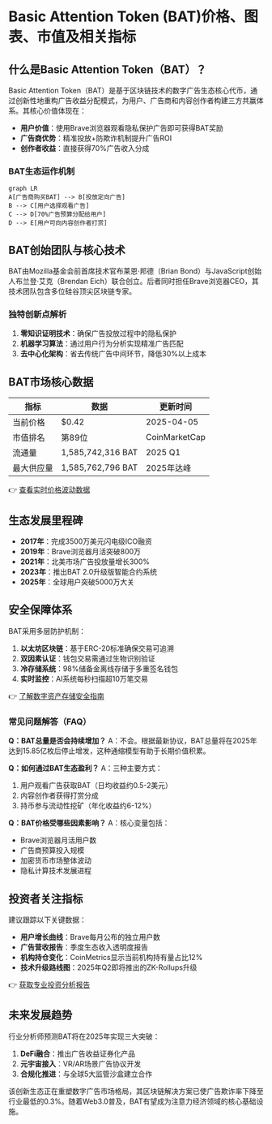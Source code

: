 # Basic Attention Token (BAT)价格、图表、市值及相关指标

## 什么是Basic Attention Token（BAT）？
Basic Attention Token（BAT）是基于区块链技术的数字广告生态核心代币，通过创新性地重构广告收益分配模式，为用户、广告商和内容创作者构建三方共赢体系。其核心价值体现在：
- **用户价值**：使用Brave浏览器观看隐私保护广告即可获得BAT奖励
- **广告商优势**：精准投放+防欺诈机制提升广告ROI
- **创作者收益**：直接获得70%广告收入分成

### BAT生态运作机制
```mermaid
graph LR
A[广告商购买BAT] --> B[投放定向广告]
B --> C[用户选择观看广告]
C --> D[70%广告预算分配给用户]
D --> E[用户可向内容创作者打赏]
```

## BAT创始团队与核心技术
BAT由Mozilla基金会前首席技术官布莱恩·邦德（Brian Bond）与JavaScript创始人布兰登·艾克（Brendan Eich）联合创立。后者同时担任Brave浏览器CEO，其技术团队包含多位硅谷顶尖区块链专家。

### 独特创新点解析
1. **零知识证明技术**：确保广告投放过程中的隐私保护
2. **机器学习算法**：通过用户行为分析实现精准广告匹配
3. **去中心化架构**：省去传统广告中间环节，降低30%以上成本

## BAT市场核心数据
| 指标 | 数据 | 更新时间 |
|------|------|---------|
| 当前价格 | $0.42 | 2025-04-05 |
| 市值排名 | 第89位 | CoinMarketCap |
| 流通量 | 1,585,742,316 BAT | 2025 Q1 |
| 最大供应量 | 1,585,762,796 BAT | 2025年达峰 |

👉 [查看实时价格波动数据](https://bit.ly/okx_welcome)

## 生态发展里程碑
- **2017年**：完成3500万美元闪电级ICO融资
- **2019年**：Brave浏览器月活突破800万
- **2021年**：北美市场广告投放量增长300%
- **2023年**：推出BAT 2.0升级版智能合约系统
- **2025年**：全球用户突破5000万大关

## 安全保障体系
BAT采用多层防护机制：
1. **以太坊区块链**：基于ERC-20标准确保交易可追溯
2. **双因素认证**：钱包交易需通过生物识别验证
3. **冷存储系统**：98%储备金离线存储于多重签名钱包
4. **实时监控**：AI系统每秒扫描超10万笔交易

👉 [了解数字资产存储安全指南](https://bit.ly/okx_welcome)

### 常见问题解答（FAQ）

**Q：BAT总量是否会持续增加？**
A：不会。根据最新协议，BAT总量将在2025年达到15.85亿枚后停止增发，这种通缩模型有助于长期价值积累。

**Q：如何通过BAT生态盈利？**
A：三种主要方式：
1. 用户观看广告获取BAT（日均收益约0.5-2美元）
2. 内容创作者获得打赏分成
3. 持币参与流动性挖矿（年化收益约6-12%）

**Q：BAT价格受哪些因素影响？**
A：核心变量包括：
- Brave浏览器月活用户数
- 广告商预算投入规模
- 加密货币市场整体波动
- 隐私计算技术发展进程

## 投资者关注指标
建议跟踪以下关键数据：
- **用户增长曲线**：Brave每月公布的独立用户数
- **广告营收报告**：季度生态收入透明度报告
- **机构持仓变化**：CoinMetrics显示当前机构持有量占比12%
- **技术升级路线图**：2025年Q2即将推出的ZK-Rollups升级

👉 [获取专业投资分析报告](https://bit.ly/okx_welcome)

## 未来发展趋势
行业分析师预测BAT将在2025年实现三大突破：
1. **DeFi融合**：推出广告收益证券化产品
2. **元宇宙接入**：VR/AR场景广告协议开发
3. **合规化推进**：与全球5大监管沙盒建立合作

该创新生态正在重塑数字广告市场格局，其区块链解决方案已使广告欺诈率下降至行业最低的0.3%。随着Web3.0普及，BAT有望成为注意力经济领域的核心基础设施。